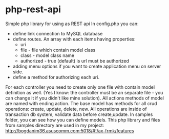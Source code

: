# php-rest-api
Simple php library for using as REST api
In config.php you can: 
  - define link connection to MySQL database 
  - define routes. An array with each items having  properties: 
    - uri
    - file - file which contain model class
    - class - model class name
    - authorized - true (default) is url must be authorized
  - adding menu options if you want to create application menu on server side.
  - define a method for authorizing each uri.
  
For each controller you need to create only one file with contain model definition as well. (Yes I know: the controller must be an separate file - you can change it if you didn't like mine solution).
All actions methods of model are named with ending action.
The base model has methods for all crud operations: create, update, delete, new. All operations are inside of transaction db system, validate data before create,update.
In samples folder, you can see how you can define models.
This php library  and files from samples directory are used in my project:
http://bogdanim36.asuscomm.com:5018/#!/ax-frmk/features


